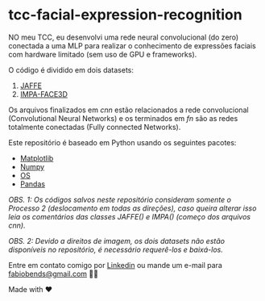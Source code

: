 # tcc-facial-expression-recognition

NO meu TCC, eu desenvolvi uma rede neural convolucional (do zero) conectada a uma MLP para realizar o conhecimento de expressões faciais com hardware limitado (sem uso de GPU e frameworks).

O código é dividido em dois datasets:

1. [JAFFE](https://doi.org/10.5281/zenodo.3451524)
2. [IMPA-FACE3D](http://app.visgraf.impa.br/database/faces)

Os arquivos finalizados em *cnn* estão relacionados a rede convolucional (Convolutional Neural Networks) e os terminados em *fn* são as redes totalmente conectadas (Fully connected Networks).

Este repositório é baseado em Python usando os seguintes pacotes:

- [Matplotlib](https://matplotlib.org/)
- [Numpy](https://numpy.org/)
- [OS](https://docs.python.org/3/library/os.html)
- [Pandas](https://pandas.pydata.org/)

*OBS. 1: Os códigos salvos neste repositório consideram somente o Processo 2 (deslocamento em todas as direções), caso queira alterar isso leia os comentários das classes JAFFE() e IMPA() (começo dos arquivos *cnn*).*


*OBS. 2: Devido a direitos de imagem, os dois datasets não estão disponíveis no repositório, é necessário requerê-los e baixá-los.*
<!-- 
You can also compile and minify it for production
```
yarn build
``` -->

Entre em contato comigo por [Linkedin](https://www.linkedin.com/in/fabiobends/) ou mande um e-mail para fabiobends@gmail.com :man_technologist: 

Made with :heart:
